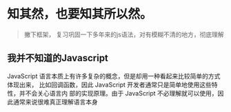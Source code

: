 # 知其然，也要知其所以然。 
> 撇下框架， 复习巩固一下多年来的js语法，对有模糊不清的地方，彻底理解

## 我并不知道的Javascript 
<p>JavaScript 语言本质上有许多复杂的概念，但是却用一种看起来比较简单的方式体现出来， 比如回调函数，因此 JavaScript 开发者通常只是简单地使用这些特性，并不会关心语言内 部的实现原理。由于 JavaScript 不必理解就可以使用，因此通常来说很难真正理解语言本身</p>

